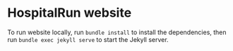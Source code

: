 # HospitalRun website

To run website locally, run `bundle install` to install the dependencies, then run `bundle exec jekyll serve` to start the Jekyll server.

